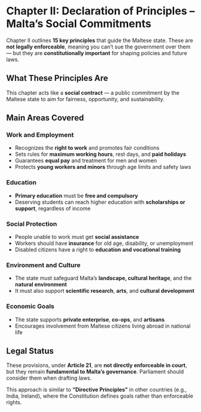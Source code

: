 # Chapter II: Declaration of Principles – Malta’s Social Commitments

Chapter II outlines **15 key principles** that guide the Maltese state. These are **not legally enforceable**, meaning you can’t sue the government over them — but they are **constitutionally important** for shaping policies and future laws.

## What These Principles Are

This chapter acts like a **social contract** — a public commitment by the Maltese state to aim for fairness, opportunity, and sustainability.

## Main Areas Covered

### Work and Employment

- Recognizes the **right to work** and promotes fair conditions
- Sets rules for **maximum working hours**, rest days, and **paid holidays**
- Guarantees **equal pay** and treatment for men and women
- Protects **young workers and minors** through age limits and safety laws

### Education

- **Primary education** must be **free and compulsory**
- Deserving students can reach higher education with **scholarships or support**, regardless of income

### Social Protection

- People unable to work must get **social assistance**
- Workers should have **insurance** for old age, disability, or unemployment
- Disabled citizens have a right to **education and vocational training**

### Environment and Culture

- The state must safeguard Malta’s **landscape, cultural heritage**, and the **natural environment**
- It must also support **scientific research**, **arts**, and **cultural development**

### Economic Goals

- The state supports **private enterprise**, **co-ops**, and **artisans**
- Encourages involvement from Maltese citizens living abroad in national life

## Legal Status

These provisions, under **Article 21**, are **not directly enforceable in court**, but they remain **fundamental to Malta’s governance**. Parliament should consider them when drafting laws.

This approach is similar to **“Directive Principles”** in other countries (e.g., India, Ireland), where the Constitution defines goals rather than enforceable rights.
